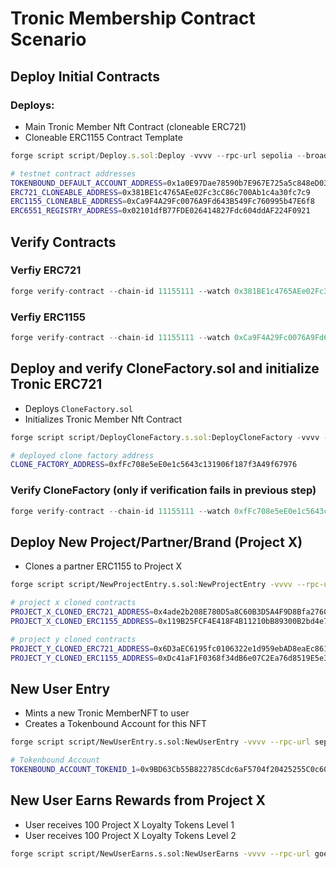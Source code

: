 # Tronic Membership Contract Scenario

## Deploy Initial Contracts

### Deploys:

- Main Tronic Member Nft Contract (cloneable ERC721)
- Cloneable ERC1155 Contract Template

```js
forge script script/Deploy.s.sol:Deploy -vvvv --rpc-url sepolia --broadcast
```

```bash
# testnet contract addresses
TOKENBOUND_DEFAULT_ACCOUNT_ADDRESS=0x1a0E97Dae78590b7E967E725a5c848eD034f5510
ERC721_CLONEABLE_ADDRESS=0x381BE1c4765AEe02Fc3cC86c700Ab1c4a30fc7c9
ERC1155_CLONEABLE_ADDRESS=0xCa9F4A29Fc0076A9Fd643B549Fc760995b47E6f8
ERC6551_REGISTRY_ADDRESS=0x02101dfB77FDE026414827Fdc604ddAF224F0921

```

## Verify Contracts

### Verfiy ERC721

```js
forge verify-contract --chain-id 11155111 --watch 0x381BE1c4765AEe02Fc3cC86c700Ab1c4a30fc7c9 --etherscan-api-key goerli src/ERC721CloneableTBA.sol:ERC721CloneableTBA
```

### Verfiy ERC1155

```js
forge verify-contract --chain-id 11155111 --watch 0xCa9F4A29Fc0076A9Fd643B549Fc760995b47E6f8 --etherscan-api-key goerli src/ERC1155Cloneable.sol:ERC1155Cloneable
```

## Deploy and verify CloneFactory.sol and initialize Tronic ERC721

- Deploys `CloneFactory.sol`
- Initializes Tronic Member Nft Contract

```js
forge script script/DeployCloneFactory.s.sol:DeployCloneFactory -vvvv --rpc-url goerli --broadcast --verify
```

```bash
# deployed clone factory address
CLONE_FACTORY_ADDRESS=0xfFc708e5eE0e1c5643c131906f187f3A49f67976
```

### Verify CloneFactory (only if verification fails in previous step)

```js
forge verify-contract --chain-id 11155111 --watch 0xfFc708e5eE0e1c5643c131906f187f3A49f67976 --constructor-args $(cast abi-encode "constructor(address,address,address,address,address)" 0x42C7eF198f8aC9888E2B1b73e5B71f1D4535194A 0xe931e45265b58a77328B0c0bABcb6Af417c18154 0x1AEaFDcfb6b7E0322023FC58cf91B34D3076B21d 0xb6F028F59c95F09331776069ccd2bEf85b0C2b1E 0xCB732ebe48daaf08E9F7C3d14968a5F1E72A045A) --etherscan-api-key goerli src/CloneFactory.sol:CloneFactory
```

## Deploy New Project/Partner/Brand (Project X)

- Clones a partner ERC1155 to Project X

```bash
forge script script/NewProjectEntry.s.sol:NewProjectEntry -vvvv --rpc-url sepolia --broadcast
```

```bash
# project x cloned contracts
PROJECT_X_CLONED_ERC721_ADDRESS=0x4ade2b208E780D5a8C60B3D5A4F9D8Bfa2760FB5
PROJECT_X_CLONED_ERC1155_ADDRESS=0x119B25FCF4E418F4B11210bB89300B2bd4e750cb

# project y cloned contracts
PROJECT_Y_CLONED_ERC721_ADDRESS=0x6D3aEC6195fc0106322e1d959ebAD8eaEc86122b
PROJECT_Y_CLONED_ERC1155_ADDRESS=0xDc41aF1F0368f34dB6e07C2Ea76d8519E5e3004d
```

## New User Entry

- Mints a new Tronic MemberNFT to user
- Creates a Tokenbound Account for this NFT

```bash
forge script script/NewUserEntry.s.sol:NewUserEntry -vvvv --rpc-url sepolia --broadcast
```

```bash
# Tokenbound Account
TOKENBOUND_ACCOUNT_TOKENID_1=0x9BD63Cb55B822785Cdc6aF5704f20425255C0c60
```

## New User Earns Rewards from Project X

- User receives 100 Project X Loyalty Tokens Level 1
- User receives 100 Project X Loyalty Tokens Level 2

```bash
forge script script/NewUserEarns.s.sol:NewUserEarns -vvvv --rpc-url goerli --broadcast
```
